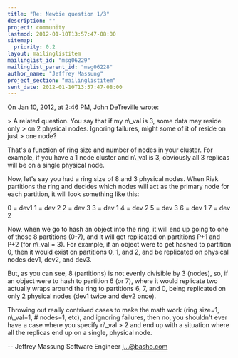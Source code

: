 ```yaml
---
title: "Re: Newbie question 1/3"
description: ""
project: community
lastmod: 2012-01-10T13:57:47-08:00
sitemap:
  priority: 0.2
layout: mailinglistitem
mailinglist_id: "msg06229"
mailinglist_parent_id: "msg06228"
author_name: "Jeffrey Massung"
project_section: "mailinglistitem"
sent_date: 2012-01-10T13:57:47-08:00
---
```



On Jan 10, 2012, at 2:46 PM, John DeTreville wrote:

&gt; A related question. You say that if my n\\_val is 3, some data may reside only 
&gt; on 2 physical nodes. Ignoring failures, might some of it of reside on just 
&gt; one node?

That's a function of ring size and number of nodes in your cluster. For 
example, if you have a 1 node cluster and n\\_val is 3, obviously all 3 replicas 
will be on a single physical node.

Now, let's say you had a ring size of 8 and 3 physical nodes. When Riak 
partitions the ring and decides which nodes will act as the primary node for 
each partition, it will look something like this:

0 = dev1
1 = dev 2
2 = dev 3
3 = dev 1
4 = dev 2
5 = dev 3
6 = dev 1
7 = dev 2

Now, when we go to hash an object into the ring, it will end up going to one of 
those 8 partitions (0-7), and it will get replicated on partitions P+1 and P+2 
(for n\\_val = 3). For example, if an object were to get hashed to partition 0, 
then it would exist on partitions 0, 1, and 2, and be replicated on physical 
nodes dev1, dev2, and dev3.

But, as you can see, 8 (partitions) is not evenly divisible by 3 (nodes), so, 
if an object were to hash to partition 6 (or 7), where it would replicate two 
actually wraps around the ring to partitions 6, 7, and 0, being replicated on 
only 2 physical nodes (dev1 twice and dev2 once).

Throwing out really contrived cases to make the math work (ring size=1, 
n\\_val=1, # nodes=1, etc), and ignoring failures, then no, you shouldn't ever 
have a case where you specify n\\_val &gt; 2 and end up with a situation where all 
the replicas end up on a single, physical node.

--
Jeffrey Massung
Software Engineer
j...@basho.com
